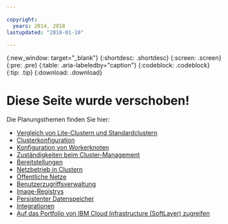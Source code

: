 ```yaml
---

copyright:
  years: 2014, 2018
lastupdated: "2018-01-10"

---
```


{:new_window: target="_blank"}
{:shortdesc: .shortdesc}
{:screen: .screen}
{:pre: .pre}
{:table: .aria-labeledby="caption"}
{:codeblock: .codeblock}
{:tip: .tip}
{:download: .download}

# Diese Seite wurde verschoben!

Die Planungsthemen finden Sie hier:
 - [Vergleich von Lite-Clustern und Standardclustern](cs_why.html#cluster_types)
 - [Clusterkonfiguration](cs_clusters.html#planning_clusters)
 - [Konfiguration von Workerknoten](cs_clusters.html#planning_worker_nodes)
 - [Zuständigkeiten beim Cluster-Management](cs_why.html#responsibilities)
 - [Bereitstellungen](cs_app.html#highly_available_apps)
 - [Netzbetrieb in Clustern](cs_secure.html#in_cluster_network)
 - [Öffentliche Netze](cs_network_planning.html#planning)
 - [Benutzerzugriffsverwaltung](cs_users.html#users)
 - [Image-Registrys](cs_images.html#planning)
 - [Persistenter Datenspeicher](cs_storage.html#planning)
 - [Integrationen](cs_integrations.html#integrations)
 - [Auf das Portfolio von IBM Cloud Infrastructure (SoftLayer) zugreifen](cs_infrastructure.html#unify_accounts)
